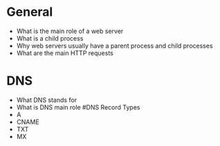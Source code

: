 # General
* What is the main role of a web server
* What is a child process
* Why web servers usually have a parent process and child processes
* What are the main HTTP requests
# DNS
* What DNS stands for
* What is DNS main role
#DNS Record Types
* A
* CNAME
* TXT
* MX
